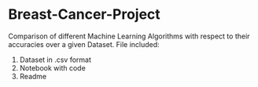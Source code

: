 # Breast-Cancer-Project
Comparison of different Machine Learning Algorithms with respect to their accuracies over a given Dataset.
File included:
1. Dataset in .csv format
2. Notebook with code
3. Readme

